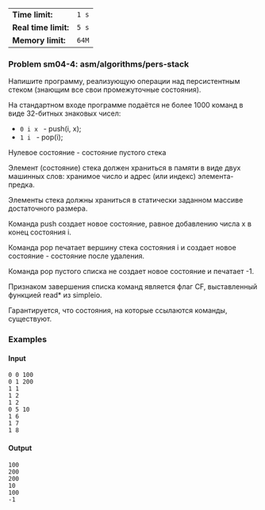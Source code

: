 |                      |       |
|----------------------|-------|
| **Time limit:**      | `1 s` |
| **Real time limit:** | `5 s` |
| **Memory limit:**    | `64M` |


### Problem sm04-4: asm/algorithms/pers-stack

Напишите программу, реализующую операции над персистентным стеком (знающим все свои промежуточные
состояния).

На стандартном входе программе подаётся не более 1000 команд в виде 32-битных знаковых чисел:

* `0 i x ` \- push(i, x);
* `1 i ` \- pop(i);

Нулевое состояние - состояние пустого стека

Элемент (состояние) стека должен храниться в памяти в виде двух машинных слов: хранимое число и
адрес (или индекс) элемента-предка.

Элементы стека должны храниться в статически заданном массиве достаточного размера.

Команда push создает новое состояние, равное добавлению числа x в конец состояния i.

Команда pop печатает вершину стека состояния i и создает новое состояние - состояние после удаления.

Команда pop пустого списка не создает новое состояние и печатает -1.

Признаком завершения списка команд является флаг CF, выставленный функцией read* из simpleio.

Гарантируется, что состояния, на которые ссылаются команды, существуют.

### Examples

#### Input

    
    
    0 0 100
    0 1 200
    1 1
    1 2
    1 2
    0 5 10
    1 6
    1 7
    1 8

#### Output

    
    
    100
    200
    200
    10
    100
    -1

